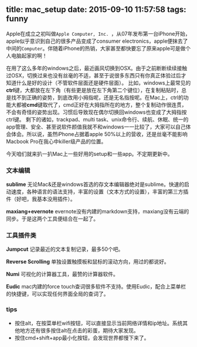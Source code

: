 title: mac_setup
date: 2015-09-10 11:57:58
tags: funny
---

Apple在成立之初叫做`Apple Computer, Inc. `，从07年发布第一台iPhone开始，apple似乎意识到自己的很多产品变成了consumer electronics，apple便抹去了中间的`Computer`。伴随着iPhone的热销，大家甚至都快要忘了原来apple可是做个人电脑起家的啊！

在用了这么多年的windows之后，最近画风切换到OSX。由于之前断断续续接触过OSX，切换过来也没有丝毫的不适，甚至于说很多东西只有你真正体验过后才知道什么是好的设计（不管软件层面还是硬件层面）。
比如，windows上最常见的**ctrl**键，大都放在左下角（有些更是放在左下角第二个键位），在复制粘贴时，总是找不到正确的姿势，到底改用小拇指呢，还是无名指按呢。在Mac上，ctrl的功能大都被**cmd**键取代了，cmd正好在大拇指所在的地方，整个复制动作很连贯，不会有奇怪的姿势出现。习惯后导致现在偶尔切换回windows也变成了大拇指按ctrl键。
剩下的诸如，trackpad、multi task、unix命令行、续航、休眠、统一的app管理、安全、甚至说软件颜值我就不和windows一一比较了，大家可以自己体会体会。所以说，虽然iPhone占据着apple 50%以上的营收，还是丝毫不能影响Macbook Pro在我心中killer级产品的位置。

今天咱们就来扒一扒Mac上一些好用的setup和一些app。不定期更新中。

### 文本编辑
**sublime**
无论Mac&还是windows首选的存文本编辑器绝对是sublime。快速的启动速度，各种语言的语法支持，丰富的设置（文本方式的设置），丰富的第三方插件（好吧，我基本没用插件）。

**maxiang+evernote**
evernote没有内建的markdown支持，maxiang没有云端的同步。于是这两个工具便结合在一起了。

### 工具插件类
**Jumpcut**
记录最近的文本复制记录，最多50个吧。

**Reverse Scrolling**
单独设置触摸板和鼠标的滚动方向，用过的都说好。

**Numi**
可视化的计算器工具，最赞的计算器软件。

**Eudic**
mac内建的force touch查词很多软件不支持。使用Eudic，配合上菜单栏的快捷键，可以实现任何界面全局的查词了。

### tips
* 按住alt，在按菜单栏wifi按钮，可以直接显示当前网络详情和ip地址。系统其他地方还有很多按住alt在点击的彩蛋，期待大家发现。
* 按住cmd+shift+app最小化按钮，会发现世界都慢下来了。





